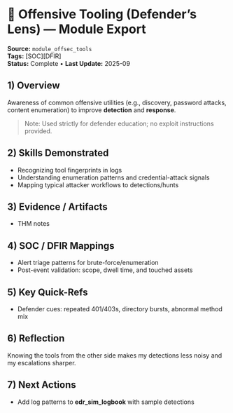 # 🧰 Offensive Tooling (Defender’s Lens) — Module Export
**Source:** `module_offsec_tools`  
**Tags:** [SOC][DFIR]  
**Status:** Complete • **Last Update:** 2025-09

## 1) Overview
Awareness of common offensive utilities (e.g., discovery, password attacks, content enumeration) to improve **detection** and **response**.

> Note: Used strictly for defender education; no exploit instructions provided.

## 2) Skills Demonstrated
- Recognizing tool fingerprints in logs
- Understanding enumeration patterns and credential-attack signals
- Mapping typical attacker workflows to detections/hunts

## 3) Evidence / Artifacts
- THM notes

## 4) SOC / DFIR Mappings
- Alert triage patterns for brute-force/enumeration
- Post-event validation: scope, dwell time, and touched assets

## 5) Key Quick-Refs
- Defender cues: repeated 401/403s, directory bursts, abnormal method mix

## 6) Reflection
Knowing the tools from the other side makes my detections less noisy and my escalations sharper.

## 7) Next Actions
- Add log patterns to **edr_sim_logbook** with sample detections
